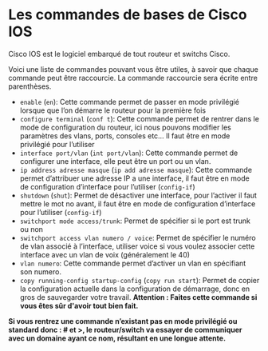 # Les commandes de bases de Cisco IOS

Cisco IOS est le logiciel embarqué de tout routeur et switchs Cisco.

Voici une liste de commandes pouvant vous être utiles, à savoir que chaque commande peut être raccourcie. La commande raccourcie sera écrite entre parenthèses.

- `enable` (`en`): Cette commande permet de passer en mode privilégié lorsque que l’on démarre le routeur pour la première fois
- `configure terminal` (`conf t`): Cette commande permet de rentrer dans le mode de configuration du routeur, ici nous pouvons modifier les paramètres des vlans, ports, consoles etc… Il faut être en mode privilégié pour l’utiliser
- `interface port/vlan` (`int port/vlan`): Cette commande permet de configurer une interface, elle peut être un port ou un vlan.
- `ip address adresse masque` (`ip add adresse masque`): Cette commande permet d’attribuer une adresse IP a une interface, il faut être en mode de configuration d’interface pour l’utiliser (`config-if`)
- `shutdown` (`shut`): Permet de désactiver une interface, pour l’activer il faut mettre le mot no avant, il faut être en mode de configuration d’interface pour l’utiliser (`config-if`)
- `switchport mode access/trunk`: Permet de spécifier si le port est trunk ou non
- `switchport access vlan numero / voice`: Permet de spécifier le numéro de vlan associé à l’interface, utiliser voice si vous voulez associer cette interface avec un vlan de voix (généralement le 40)
- `vlan numero`: Cette commande permet d’activer un vlan en spécifiant son numero.
- `copy running-config startup-config` (`copy run start`): Permet de copier la configuration actuelle dans la configuration de démarrage, donc en gros de sauvegarder votre travail.
**Attention : Faites cette commande si vous êtes sûr d'avoir tout bien fait.**

**Si vous rentrez une commande n’existant pas en mode privilégié ou standard donc : # et >, le routeur/switch va essayer de communiquer avec un domaine ayant ce nom, résultant en une longue attente.**
